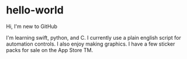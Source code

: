 # hello-world
Hi, I'm new to GitHub

I'm learning swift, python, and C.  I currently use a plain english script for automation controls.  I also enjoy making graphics.  I have a few sticker packs for sale on the App Store TM.

